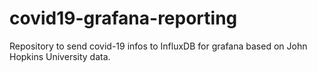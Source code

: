 # covid19-grafana-reporting
Repository to send covid-19 infos to InfluxDB for grafana based on John Hopkins University data.
